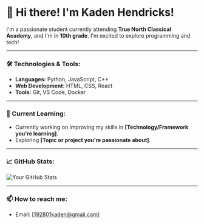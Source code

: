# 👋 Hi there! I'm Kaden Hendricks!

I'm a passionate student currently attending **True North Classical Academy**, and I'm in **10th grade**. I'm excited to explore programming and tech!

---

### 🛠️ Technologies & Tools:

- **Languages:** Python, JavaScript, C++
- **Web Development:** HTML, CSS, React
- **Tools:** Git, VS Code, Docker

---

### 🌱 Current Learning:

- Currently working on improving my skills in **[Technology/Framework you're learning]**.
- Exploring **[Topic or project you're passionate about]**.

---

### 📈 GitHub Stats:

![Your GitHub Stats](https://github-readme-stats.vercel.app/api?username=YOUR_USERNAME&show_icons=true&hide_title=true)

---

### 📫 How to reach me:

- Email: [192801kaden@gmail.com]
